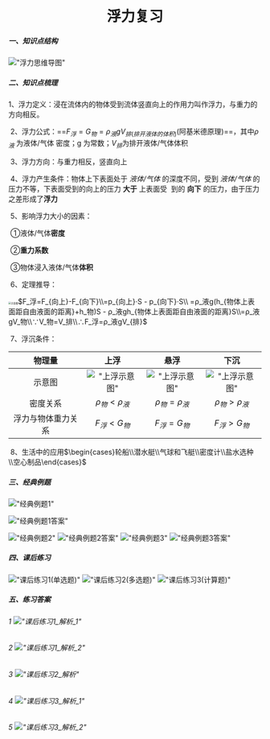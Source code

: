 <center><h1>浮力复习</h1></center>

##### 一、知识点结构

!["浮力思维导图"](.\fuli_mindmap.png)

##### 二、知识点梳理

​        1、浮力定义：浸在流体内的物体受到流体竖直向上的作用力叫作浮力，与重力的方向相反。

​        2、浮力公式：==$F_浮=G_物=ρ_液gV_{排(排开液体的体积)}$(阿基米德原理)==，其中$ρ_液$ 为液体/气体 密度；g 为常数；$V_排$为排开液体/气体体积

​        3、浮力方向：与重力相反，竖直向上

​        4、浮力产生条件：物体上下表面处于 *液体/气体* 的深度不同，受到 *液体/气体* 的压力不等，下表面受到的向上的压力 **大于** 上表面受
​                                         到的 **向下** 的压力，由于压力之差形成了**浮力**

​        5、影响浮力大小的因素：

​                ①液体/气体**密度**

​                ②**重力系数**

​                ③物体浸入液体/气体**体积**

​        6、定理推导：

 <img src=".\shiyitu.png" alt="示意图" style="zoom:33%;" />$F_浮=F_{向上}-F_{向下}\\=p_{向上}·S - p_{向下}·S\\                    =ρ_液g(h_{物体上表面距自由液面的距离}+h_物)S - ρ_液gh_{物体上表面距自由液面的距离}S\\=ρ_液gV_物\\∵V_物=V_排\\∴F_浮=ρ_液gV_{排}$

​        7、浮沉条件：     

|  物理量  |    上浮     | 悬浮 | 下沉 |
| :------: | :---------: | :--: | :--: |
|  示意图  | !["上浮示意图"](.\pxc\1piao.png) | !["上浮示意图"](.\pxc\2xuan.png) | !["上浮示意图"](.\pxc\3chen.png) |
| 密度关系 | $ρ_物<ρ_液$ | $ρ_物=ρ_液$ | $ρ_物>ρ_液$ |
| 浮力与物体重力关系 | $F_浮<G_物$ | $F_浮=G_物$ | $F_浮>G_物$ |


​        8、生活中的应用$\begin{cases}轮船\\潜水艇\\气球和飞艇\\密度计\\盐水选种\\空心制品\end{cases}$

##### 三、经典例题

!["经典例题1"](.\example\example\example1.png)

!["经典例题1答案"](.\example\answer\example1_answer.png)

!["经典例题2"](.\example\example\example2.png)
!["经典例题2答案"](.\example\answer\example2_answer.png)
!["经典例题3"](.\example\example\example3.png)
!["经典例题3答案"](.\example\answer\example3_answer.png)

##### 四、课后练习
!["课后练习1(单选题)"](.\homework\questions\1danxuan.png)
!["课后练习2(多选题)"](.\homework\questions\2duoxuan.png)
!["课后练习3(计算题)"](.\homework\questions\3jisuan.png)









##### 五、练习答案

###### 1 !["课后练习1_解析_1"](.\homework\answers\1_1.png)
###### 2 !["课后练习1_解析_2"](.\homework\answers\1_2.png)
###### 3 !["课后练习2_解析"](.\homework\answers\2.png)
###### 4 !["课后练习3_解析_1"](.\homework\answers\3_1.png)
###### 5 !["课后练习3_解析_2"](.\homework\answers\3_2.png)